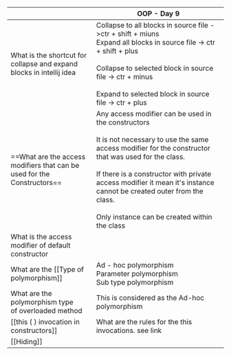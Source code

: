 
|                                                                                 | OOP - Day 9                                                                                                                                                                                                                                                                                                                                          |
| ------------------------------------------------------------------------------- | ---------------------------------------------------------------------------------------------------------------------------------------------------------------------------------------------------------------------------------------------------------------------------------------------------------------------------------------------------- |
| What is the shortcut for <br>collapse and expand <br>blocks in intellij idea    | Collapse to all blocks in source file ->ctr + shift + miuns<br>Expand all blocks in source file -> ctr + shift + plus<br><br>Collapse to selected block in source file -> ctr + minus<br><br>Expand to selected block in source file -> ctr + plus                                                                                                   |
| ==What are the access <br>modifiers that can be <br>used for the Constructors== | Any access modifier can be used in the constructors<br><br>It is not necessary to use the same access modifier for the constructor that was used for the class.<br><br>If there is a constructor with private access modifier it mean it's instance cannot be created outer from the class.<br><br>Only instance can be created within the class<br> |
| What is the access modifier of default constructor                              |                                                                                                                                                                                                                                                                                                                                                      |
| What are the [[Type of polymorphism]]                                           | Ad - hoc polymorphism<br>Parameter polymorphism<br>Sub type polymorphism                                                                                                                                                                                                                                                                             |
| What are the polymorphism type <br>of overloaded method                         | This is considered as the Ad-hoc polymorphism                                                                                                                                                                                                                                                                                                        |
| [[this ( ) invocation in constructors]]                                         | What are the rules for the this invocations. see link                                                                                                                                                                                                                                                                                                |
| [[Hiding]]                                                                      |                                                                                                                                                                                                                                                                                                                                                      |
